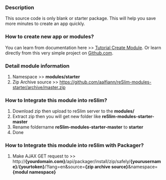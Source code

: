 ### Description
This source code is only blank or starter package. This will help you save more minutes to create an app quickly.  

### How to create new app or modules?
You can learn from documentation here >> [Tutorial Create Module](https://github.com/aalfiann/reSlim/wiki/Tutorial-Create-Module).
Or learn directly from this very simple project on [Github.com](https://github.com/aalfiann/reSlim-modules-first_mod).

### Detail module information

1. Namespace >> **modules/starter**
2. Zip Archive source >> 
    https://github.com/aalfiann/reSlim-modules-starter/archive/master.zip

### How to Integrate this module into reSlim?

1. Download zip then upload to reSlim server to the **modules/**
2. Extract zip then you will get new folder like **reSlim-modules-starter-master**
3. Rename foldername **reSlim-modules-starter-master** to **starter**
4. Done

### How to Integrate this module into reSlim with Packager?

1. Make AJAX GET request to >>
    http://**{yourdomain.com}**/api/packager/install/zip/safely/**{yourusername}**/**{yourtoken}**/?lang=en&source=**{zip archive source}**&namespace=**{modul namespace}**